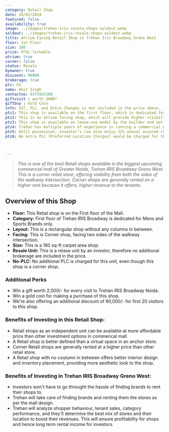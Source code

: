 ```yaml
---
category: Retail Shop
date: 26/02/2024
featured: false
availability: true
image: ../images/trehan-iris-resale-shops-soldout.webp
soldout: ../images/trehan-iris-resale-shops-soldout.webp
title: Atrium Facing Retail Shop in Trehan Iris Broadway Greno West
floor: 1st Floor
size: 180
price: FFSL-lockable
atrium: true
corner: false
status: Resale
byowner: true
discount: 90000
brokerage: true
plc: 5%
name: Amit Singh
contactno: 8375924100
giftvisit : worth 2000*
giftbuy : Gold Coin
info: GST, PLC, and Extra Changes is not included in the price above.
ptz1: This shop is available on the first floor, which is dedicated for Mens and Sports retail shops only.
ptz2: This is an atrium facing shop, which will provide higher visibility and footfall. Therefore, a rental yield for this shops can be expected.
ptz3: This shop is available on lease-use model by the builder and not for personal use.
ptz4: Trehan has multiple years of experience in running a commercial project on lease model, so the investors can be assured for rental yield from their shop for a long period of time.
ptz5: Until possession, investor’s can also enjoy 12% annual assured return by the builder.
ptz6: No extra PLC (Preferred Location Charges) would be charged for this shop even though the shop is atrium facing and right beside the escalators.



---
```


> _This is one of the best Retail shops available in the biggest upcoming commercial mall of Greater Noida, Trehan IRIS Broadway Greno West. This is a corner retial store, offering visibility from both the sides of the walkway intersection. Corner shops are generally rented on a higher rent because it offers, higher revenue to the tenants._

## Overview of this Shop
* **Floor:** This Retial shop is on the First floor of the Mall.
* **Category:** First floor of Trehan IRIS Broadway is dedicated for Mens and Sports Brands only.
* **Layout:** This is a rectangular shop without any columns in between.
* **Facing:** This is Corner shop, facing two sides of the walkway intersection.
* **Size:** This is a 180 sq-ft carpet area shop.
* **Resale Unit:** This is a relase unit by an investor, therefore no additional brokerage are included in the price.
* **No-PLC:** No additional PLC is charged for this unit, even though this shop is a corner shop.

### Additional Perks
* Win a gift worth 2,000/- for every visit to Trehan IRIS Broadway Noida.
* Win a gold coin for making a purchase of this shop.
* We're also offering an additional discount of 90,000/- for first 20 visitors to this shop.

### Benefits of Investing in this Retail Shop:
* Retail shops as an independent unit can be available at more affordable price than other investment options in commerical mall.
* A Retail shop is better defined than a virtual space in an anchor store.
* Corner Retail shops are generally rented at a higher price than other retail store.
* A Retail shop with no coulumn in between offers better interior design and inventory placement, providing more aesthetic look to the shop.

### Benefits of Investing in Trehan IRIS Broadway Greno West:
* Investors won't have to go throught the hassle of finding brands to rent their shops to.
* Trehan will take care of finding brands and renting them the stores as per the mall design.
* Trehan will analyze shopper behaviour, tenant sales, category performance, and they'll determine the best mix of stores and their location to boost their revenues. This will ensure profitability for shops and hence long term rental income for investors.
